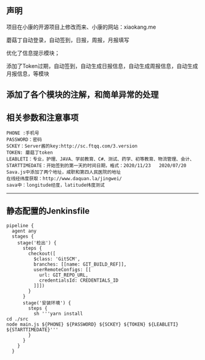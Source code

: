 ## 声明
项目在小康的开源项目上修改而来、小康的网站：xiaokang.me

蘑菇丁自动登录，自动签到，日报，周报，月报填写

优化了信息提示模块；

添加了Token过期，自动签到，自动生成日报信息，自动生成周报信息，自动生成月报信息，等模块

添加了各个模块的注解，和简单异常的处理
---------------------------------
## 相关参数和注意事项

````
PHONE :手机号  
PASSWORD：密码  
SCKEY：Server酱的key:http://sc.ftqq.com/3.version
TOKEN: 蘑菇丁token
LEABLETI：专业，护理、JAVA、学前教育、C#、测试、药学、初等教育、物流管理、会计、
STARTTIMEDATE：开始签到的第一天的时间日期，格式：2020/11/23   2020/07/20
Sava.js中添加了两个地址，咸职和第四人民医院的地址
在线经纬度获取：http://www.daquan.la/jingwei/
sava中：longitude经度，latitude纬度测试
````

---------------------------------

## 静态配置的Jenkinsfile

````
pipeline {
  agent any
  stages {
    stage('检出') {
      steps {
        checkout([
          $class: 'GitSCM',
          branches: [[name: GIT_BUILD_REF]],
          userRemoteConfigs: [[
            url: GIT_REPO_URL,
            credentialsId: CREDENTIALS_ID
          ]]])
        }
      }
      stage('安装环境') {
        steps {
          sh '''yarn install
cd ./src
node main.js ${PHONE} ${PASSWORD} ${SCKEY} ${TOKEN} ${LEABLETI} ${STARTTIMEDATE}'''
        }
      } 
    }
  }
````
